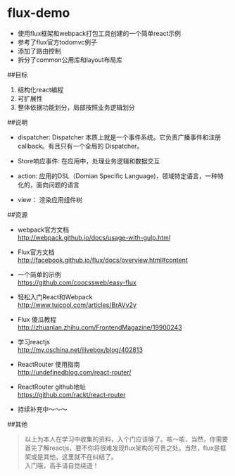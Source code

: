 # flux-demo
- 使用flux框架和webpack打包工具创建的一个简单react示例
- 参考了flux官方todomvc例子
- 添加了路由控制
- 拆分了common公用库和layout布局库

##目标
>
1. 结构化react编程
2. 可扩展性
3. 整体依据功能划分，局部按照业务逻辑划分

##说明
- dispatcher:
Dispatcher 本质上就是一个事件系统。它负责广播事件和注册 callback。有且只有一个全局的 Dispatcher。

- Store响应事件:
在应用中，处理业务逻辑和数据交互

- action:
应用的DSL（Domian Specific Language)，领域特定语言，一种特化的，面向问题的语言

- view：
渲染应用组件树

##资源
- webpack官方文档  
http://webpack.github.io/docs/usage-with-gulp.html

- Flux官方文档    
http://facebook.github.io/flux/docs/overview.html#content

- 一个简单的示例  
https://github.com/coocssweb/easy-flux

- 轻松入门React和Webpack  
http://www.tuicool.com/articles/BrAVv2y

- Flux 傻瓜教程  
http://zhuanlan.zhihu.com/FrontendMagazine/19900243

- 学习reactjs  
http://my.oschina.net/ilivebox/blog/402813

- ReactRouter 使用指南  
http://undefinedblog.com/react-router/

- ReactRouter github地址  
https://github.com/rackt/react-router

- 持续补充中～～～


##其他
> 以上为本人在学习中收集的资料，入个门应该够了。咳～咳，当然，你需要首先了解reactjs，要不你将很难发现flux架构的可贵之处。当然，flux是框架或是其他，这里就不在纠结了。  
入门哦，高手请自觉绕道！